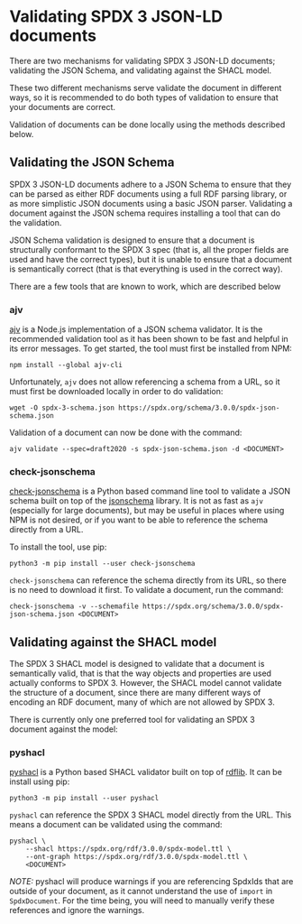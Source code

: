 # Validating SPDX 3 JSON-LD documents

There are two mechanisms for validating SPDX 3 JSON-LD documents; validating
the JSON Schema, and validating against the SHACL model.

These two different mechanisms serve validate the document in different ways,
so it is recommended to do both types of validation to ensure that your
documents are correct.

Validation of documents can be done locally using the methods described below.

## Validating the JSON Schema

SPDX 3 JSON-LD documents adhere to a JSON Schema to ensure that they can be
parsed as either RDF documents using a full RDF parsing library, or as more
simplistic JSON documents using a basic JSON parser. Validating a document
against the JSON schema requires installing a tool that can do the validation.

JSON Schema validation is designed to ensure that a document is structurally
conformant to the SPDX 3 spec (that is, all the proper fields are used and have
the correct types), but it is unable to ensure that a document is semantically
correct (that is that everything is used in the correct way).

There are a few tools that are known to work, which are described below

### ajv

[ajv](https://ajv.js.org/) is a Node.js implementation of a JSON schema
validator. It is the recommended validation tool as it has been shown to be
fast and helpful in its error messages. To get started, the tool must first be
installed from NPM:

```shell
npm install --global ajv-cli
```

Unfortunately, `ajv` does not allow referencing a schema from a URL, so it must
first be downloaded locally in order to do validation:

```shell
wget -O spdx-3-schema.json https://spdx.org/schema/3.0.0/spdx-json-schema.json
```

Validation of a document can now be done with the command:

```shell
ajv validate --spec=draft2020 -s spdx-json-schema.json -d <DOCUMENT>
```

### check-jsonschema

[check-jsonschema](https://check-jsonschema.readthedocs.io/en/stable/) is a
Python based command line tool to validate a JSON schema built on top of the
[jsonschema](https://python-jsonschema.readthedocs.io/en/stable/) library. It
is not as fast as `ajv` (especially for large documents), but may be useful in
places where using NPM is not desired, or if you want to be able to reference
the schema directly from a URL.

To install the tool, use pip:

```shell
python3 -m pip install --user check-jsonschema
```

`check-jsonschema` can reference the schema directly from its URL, so there is
no need to download it first. To validate a document, run the command:

```shell
check-jsonschema -v --schemafile https://spdx.org/schema/3.0.0/spdx-json-schema.json <DOCUMENT>
```

## Validating against the SHACL model

The SPDX 3 SHACL model is designed to validate that a document is semantically
valid, that is that the way objects and properties are used actually conforms
to SPDX 3. However, the SHACL model cannot validate the structure of a
document, since there are many different ways of encoding an RDF document,
many of which are not allowed by SPDX 3.

There is currently only one preferred tool for validating an SPDX 3 document
against the model:

### pyshacl

[pyshacl](https://github.com/RDFLib/pySHACL/) is a Python based SHACL validator
built on top of [rdflib](https://rdflib.readthedocs.io/en/stable/). It can be
install using pip:

```shell
python3 -m pip install --user pyshacl
```

`pyshacl` can reference the SPDX 3 SHACL model directly from the URL. This
means a document can be validated using the command:

```shell:
pyshacl \
    --shacl https://spdx.org/rdf/3.0.0/spdx-model.ttl \
    --ont-graph https://spdx.org/rdf/3.0.0/spdx-model.ttl \
    <DOCUMENT>
```

*NOTE:* pyshacl will produce warnings if you are referencing SpdxIds that are
outside of your document, as it cannot understand the use of `import` in
`SpdxDocument`. For the time being, you will need to manually verify these
references and ignore the warnings.
